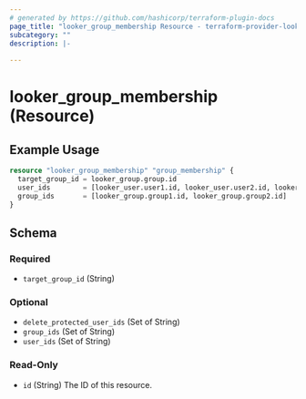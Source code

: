 ```yaml
---
# generated by https://github.com/hashicorp/terraform-plugin-docs
page_title: "looker_group_membership Resource - terraform-provider-looker"
subcategory: ""
description: |-
  
---
```


# looker_group_membership (Resource)



## Example Usage

```terraform
resource "looker_group_membership" "group_membership" {
  target_group_id = looker_group.group.id
  user_ids        = [looker_user.user1.id, looker_user.user2.id, looker_user.user3.id]
  group_ids       = [looker_group.group1.id, looker_group.group2.id]
}
```

<!-- schema generated by tfplugindocs -->
## Schema

### Required

- `target_group_id` (String)

### Optional

- `delete_protected_user_ids` (Set of String)
- `group_ids` (Set of String)
- `user_ids` (Set of String)

### Read-Only

- `id` (String) The ID of this resource.
